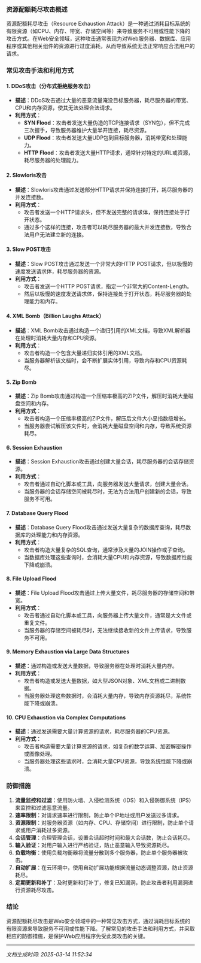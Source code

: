 ### 资源配额耗尽攻击概述

资源配额耗尽攻击（Resource Exhaustion Attack）是一种通过消耗目标系统的有限资源（如CPU、内存、带宽、存储空间等）来导致服务不可用或性能下降的攻击方式。在Web安全领域，这种攻击通常表现为对Web服务器、数据库、应用程序或其他相关组件的资源进行过度消耗，从而导致系统无法正常响应合法用户的请求。

### 常见攻击手法和利用方式

#### 1. **DDoS攻击（分布式拒绝服务攻击）**
   - **描述**：DDoS攻击通过大量的恶意流量淹没目标服务器，耗尽服务器的带宽、CPU和内存资源，使其无法处理合法请求。
   - **利用方式**：
     - **SYN Flood**：攻击者发送大量伪造的TCP连接请求（SYN包），但不完成三次握手，导致服务器维护大量半开连接，耗尽资源。
     - **UDP Flood**：攻击者发送大量UDP包到目标服务器，消耗带宽和处理能力。
     - **HTTP Flood**：攻击者发送大量HTTP请求，通常针对特定的URL或资源，耗尽服务器的处理能力。

#### 2. **Slowloris攻击**
   - **描述**：Slowloris攻击通过发送部分HTTP请求并保持连接打开，耗尽服务器的并发连接数。
   - **利用方式**：
     - 攻击者发送一个HTTP请求头，但不发送完整的请求体，保持连接处于打开状态。
     - 通过多个这样的连接，攻击者可以耗尽服务器的最大并发连接数，导致合法用户无法建立新的连接。

#### 3. **Slow POST攻击**
   - **描述**：Slow POST攻击通过发送一个非常大的HTTP POST请求，但以极慢的速度发送请求体，耗尽服务器的资源。
   - **利用方式**：
     - 攻击者发送一个HTTP POST请求，指定一个非常大的Content-Length。
     - 然后以极慢的速度发送请求体，保持连接处于打开状态，耗尽服务器的处理能力和内存。

#### 4. **XML Bomb（Billion Laughs Attack）**
   - **描述**：XML Bomb攻击通过构造一个递归引用的XML文档，导致XML解析器在处理时消耗大量内存和CPU资源。
   - **利用方式**：
     - 攻击者构造一个包含大量递归实体引用的XML文档。
     - 当服务器解析该文档时，会不断扩展实体引用，导致内存和CPU资源耗尽。

#### 5. **Zip Bomb**
   - **描述**：Zip Bomb攻击通过构造一个压缩率极高的ZIP文件，解压时消耗大量磁盘空间和内存。
   - **利用方式**：
     - 攻击者构造一个压缩率极高的ZIP文件，解压后文件大小呈指数级增长。
     - 当服务器尝试解压该文件时，会消耗大量磁盘空间和内存，导致系统资源耗尽。

#### 6. **Session Exhaustion**
   - **描述**：Session Exhaustion攻击通过创建大量会话，耗尽服务器的会话存储资源。
   - **利用方式**：
     - 攻击者通过自动化脚本或工具，向服务器发送大量请求，创建大量会话。
     - 当服务器的会话存储空间被耗尽时，无法为合法用户创建新的会话，导致服务不可用。

#### 7. **Database Query Flood**
   - **描述**：Database Query Flood攻击通过发送大量复杂的数据库查询，耗尽数据库的处理能力和内存资源。
   - **利用方式**：
     - 攻击者构造大量复杂的SQL查询，通常涉及大量的JOIN操作或子查询。
     - 当数据库处理这些查询时，会消耗大量CPU和内存资源，导致数据库性能下降或崩溃。

#### 8. **File Upload Flood**
   - **描述**：File Upload Flood攻击通过上传大量文件，耗尽服务器的存储空间和带宽。
   - **利用方式**：
     - 攻击者通过自动化脚本或工具，向服务器上传大量文件，通常是大文件或重复文件。
     - 当服务器的存储空间被耗尽时，无法继续接收新的文件上传请求，导致服务不可用。

#### 9. **Memory Exhaustion via Large Data Structures**
   - **描述**：通过构造或发送大量数据，导致服务器在处理时消耗大量内存。
   - **利用方式**：
     - 攻击者构造或发送大量数据，如大型JSON对象、XML文档或二进制数据。
     - 当服务器处理这些数据时，会消耗大量内存，导致内存资源耗尽，系统性能下降或崩溃。

#### 10. **CPU Exhaustion via Complex Computations**
   - **描述**：通过发送需要大量计算资源的请求，耗尽服务器的CPU资源。
   - **利用方式**：
     - 攻击者构造需要大量计算资源的请求，如复杂的数学运算、加密解密操作或图像处理。
     - 当服务器处理这些请求时，会消耗大量CPU资源，导致系统性能下降或崩溃。

### 防御措施

1. **流量监控和过滤**：使用防火墙、入侵检测系统（IDS）和入侵防御系统（IPS）来监控和过滤恶意流量。
2. **速率限制**：对请求速率进行限制，防止单个IP地址或用户发送过多请求。
3. **资源限制**：对服务器资源（如内存、CPU、存储空间）进行限制，防止单个请求或用户消耗过多资源。
4. **会话管理**：合理管理会话，设置会话超时时间和最大会话数，防止会话耗尽。
5. **输入验证**：对用户输入进行严格验证，防止恶意输入导致资源耗尽。
6. **负载均衡**：使用负载均衡器将流量分散到多个服务器，防止单个服务器被攻击。
7. **自动扩展**：在云环境中，使用自动扩展功能根据流量动态调整资源，防止资源耗尽。
8. **定期更新和补丁**：及时更新和打补丁，修复已知漏洞，防止攻击者利用漏洞进行资源耗尽攻击。

### 结论

资源配额耗尽攻击是Web安全领域中的一种常见攻击方式，通过消耗目标系统的有限资源来导致服务不可用或性能下降。了解常见的攻击手法和利用方式，并采取相应的防御措施，是保护Web应用程序免受此类攻击的关键。

---

*文档生成时间: 2025-03-14 11:52:34*



